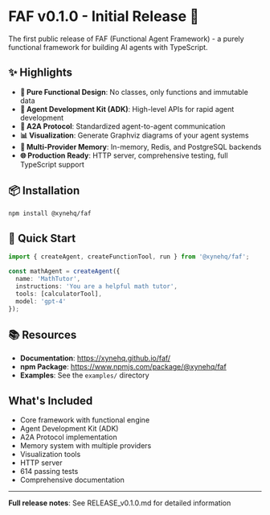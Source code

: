 # FAF v0.1.0 - Initial Release 🎉

The first public release of FAF (Functional Agent Framework) - a purely functional framework for building AI agents with TypeScript.

## ✨ Highlights

- **🎯 Pure Functional Design**: No classes, only functions and immutable data
- **🤖 Agent Development Kit (ADK)**: High-level APIs for rapid agent development  
- **🔗 A2A Protocol**: Standardized agent-to-agent communication
- **📊 Visualization**: Generate Graphviz diagrams of your agent systems
- **💾 Multi-Provider Memory**: In-memory, Redis, and PostgreSQL backends
- **🌐 Production Ready**: HTTP server, comprehensive testing, full TypeScript support

## 📦 Installation

```bash
npm install @xynehq/faf
```

## 🚀 Quick Start

```typescript
import { createAgent, createFunctionTool, run } from '@xynehq/faf';

const mathAgent = createAgent({
  name: 'MathTutor',
  instructions: 'You are a helpful math tutor',
  tools: [calculatorTool],
  model: 'gpt-4'
});
```

## 📚 Resources

- **Documentation**: https://xynehq.github.io/faf/
- **npm Package**: https://www.npmjs.com/package/@xynehq/faf
- **Examples**: See the `examples/` directory

## What's Included

- Core framework with functional engine
- Agent Development Kit (ADK)
- A2A Protocol implementation  
- Memory system with multiple providers
- Visualization tools
- HTTP server
- 614 passing tests
- Comprehensive documentation

---

**Full release notes**: See RELEASE_v0.1.0.md for detailed information